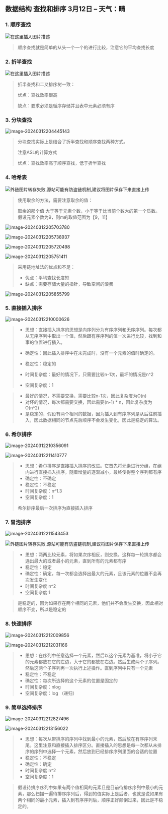 ## 数据结构 查找和排序 3月12日 – 天气：晴

### 1. 顺序查找

![在这里插入图片描述](https://img-blog.csdnimg.cn/direct/899d7ed4c5254a81addc0c6bc8339205.png)

> 顺序查找就是简单的从头一个一个的进行比较，注意它的平均查找长度

### 2. 折半查找

![在这里插入图片描述](https://img-blog.csdnimg.cn/direct/e30cc06056a14763b0d790d9b9c0ea9e.png)

> 折半查找和二叉排序树一致：
> 
> 优点：查找效率很高
> 
> 缺点：要求必须是循序存储并且表中元素必须有序

### 3. 分块查找

![image-20240312204445143](https://img-blog.csdnimg.cn/img_convert/5e860efbea88d2857a45565807ea12c1.png)

> 分块查找实际上是结合了折半查找和顺序查找两种方式。
> 
> 注意ASL的计算方式
> 
> 优点：查找效率高于顺序查找，低于折半查找

### 4. 哈希表

![外链图片转存失败,源站可能有防盗链机制,建议将图片保存下来直接上传](https://img-blog.csdnimg.cn/direct/e3692f0e5b1a43eca4725079e476d1dd.png)

> 使用取余的方法，需要注意取余的值：
> 
> 取余的那个值 大于等于元素个数，小于等于比当前个数大的第一个质数。假设元素个数为9，则m的取值范围为【9，11】

![image-20240312205703780](https://img-blog.csdnimg.cn/img_convert/f5c1a46562398eb28689941ecd6b152c.png)

![image-20240312205738937](https://img-blog.csdnimg.cn/img_convert/55b9f443f9f0739826386aa587ba8b09.png)

![image-20240312205720498](https://img-blog.csdnimg.cn/img_convert/1267d2b83c410a0d22adfce52531124f.png)

![image-20240312205751411](https://img-blog.csdnimg.cn/img_convert/85c358ab3ad43cc42c65eac6e42b3797.png)

> 采用链地址法的优点和不足：
> 
> * 优点：平均查找长度短
> * 缺点：需要存储大量的指针，导致空间的浪费

![image-20240312205855799](https://img-blog.csdnimg.cn/img_convert/cda558c247072ce6ddd8025b73350a47.png)

### 5. 直接插入排序

![image-20240312210000626](https://img-blog.csdnimg.cn/img_convert/71a32d00f4047ce2f4ece9c293b7d614.png)

> * 思想：直接插入排序的思想是向序列分为有序序列和无序序列。每次都从无序序列中取出一个值，然后跟有序序列的值一次进行比较，找到和事的位置进行插入。
> 
> * 确定性：因此插入排序中在未完成时，没有一个元素的值时确定的。
> 
> * 稳定性：稳定的
> 
> * 时间复杂度：最好的情况下，只需要比较n-1次，最坏的情况是n^2
> 
> * 空间复杂度：1

> * 最好的情况，不需要交换，需要比较n-1次，因此复杂度为O(n)
> * 对坏的情况，每次都需要交换，因此需要(n-1) * n，因此复杂度为O(n^2)
> * 是稳定的，假设有两个相同的数据，因为插入到有序序列是从后往前插入，因此数据相同的节点先后顺序不会发生变化，因此是稳定的算法。

### 6. 希尔排序

![image-20240312210356091](https://img-blog.csdnimg.cn/img_convert/b0c11ae5e362bee34d1ed016c1a925f8.png)

![image-20240312211410777](https://img-blog.csdnimg.cn/img_convert/f4e0a462924483372e2c1ae665c0b16e.png)

> * 思想：希尔排序是直接插入排序的改进。它首先将元素进行分组，在组内进行直接插入排序，随着增量的逐渐减小，最终使得整个序列都有序
> * 确定性：不确定
> * 稳定性：不稳定
> * 时间复杂度：n^1.3
> * 空间复杂度：1
> 
> 希尔排序最后一次排序为直接插入排序

### 7. 冒泡排序

![image-20240312211543453](https://img-blog.csdnimg.cn/img_convert/4cc99626ecf02ca2707cf8a6dcc7030c.png)

![外链图片转存失败,源站可能有防盗链机制,建议将图片保存下来直接上传](https://img-blog.csdnimg.cn/direct/f17f681ef7f2453d94b8654677225ab8.png)

> * 思想：两两比较元素，将如果次序相反，则交换。这样每一轮排序都会选出最大的或者最小的元素，直到所有的元素都有序
> * 稳定性：稳定
> * 确定性：确定，每一次都会选择出最大的元素，且该元素的位置不会再次发生变化
> * 时间复杂度 n^2
> * 空间复杂度 1

> 是稳定的，因为如果存在两个相同的元素，他们并不会发生交换，因此相对顺序不变，所以是稳定的

### 8. 快速排序

![image-20240312212009856](https://img-blog.csdnimg.cn/img_convert/cb3d019e92784b1a120879cc29773cce.png)

![image-20240312212031166](https://img-blog.csdnimg.cn/img_convert/7c9c645da1b17e8ed897f0bc16204aa2.png)

> * 思想：在序列中任意选择一个元素，然后以这个元素为基准，将小于它的元素都放在它的左边，大于它的都放在右边。然后生成两个子序列。然后这两个子序列再一次执行上述操作。直到序列中只有一个元素
> * 稳定性：不稳定
> * 确定性：每次所选择的这个元素的位置是固定的
> * 时间复杂度：nlog
> * 空间复杂度：log （递归）

### 9. 简单选择排序

![image-20240312212827496](https://img-blog.csdnimg.cn/img_convert/622d5b0f4e583dab7e487b681e5be6cc.png)

![image-20240312213156022](https://img-blog.csdnimg.cn/img_convert/ff4b37e8ed10465604b72851374dd89f.png)

> * 思想：每次从带排序的序列中找到最小的元素，然后放在有序序列末尾。这里注意和直接插入排序区分。直接插入的思想是每一次都从未排序的序列中选择一个元素，然后放到已经排序序列里面的合适的位置
> * 稳定性：不稳定
> * 确定性：确定
> * 时间复杂度 n^2
> * 空间复杂度：1

> 假设待排序序列中如果有两个值相同的元素且是目前待排序序列中最小的元素，那么扫描一遍待排序序列后，得到的值实际上是后者，也就是说如果有两个相同的最小元素，插入到有序序列后，顺序正好颠倒过来，因此是不稳定的。